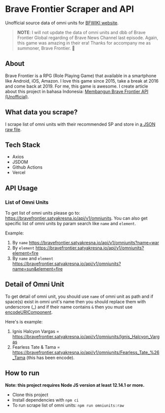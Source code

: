 # Brave Frontier Scraper and API

Unofficial source data of omni units for [BFWIKI website](https://bfwiki.satyakresna.io).

> **NOTE**: I will not update the data of omni units and dbb of Brave Frontier Global regarding of Brave News Channel last episode. Again, this game was amazing in their era! Thanks for accompany me as summoner, Brave Frontier. 🙏

## About

Brave Frontier is a RPG (Role Playing Game) that available in a smartphone like Android, iOS, Amazon. I love this game since 2015, take a break at 2016 and come back at 2019. For me, this game is awesome. I create article about this project in bahasa Indonesia: [Membangun Brave Frontier API (Unofficial)](https://www.satyakresna.io/posts/membangun-brave-frontier-api-unofficial/).

## What data you scrape?

I scrape list of omni units with their recommended SP and store in [a JSON raw file](./omniunits/raw.json).

## Tech Stack

- Axios
- JSDOM
- Github Actions
- Vercel

## API Usage

### List of Omni Units

To get list of omni units please go to: https://bravefrontier.satyakresna.io/api/v1/omniunits. You can also get specific list of omni units by param search like `name` and `element`.

Example:

1. By `name` https://bravefrontier.satyakresna.io/api/v1/omniunits?name=war
2. By `element` https://bravefrontier.satyakresna.io/api/v1/omniunits?element=fire
3. By `name` and `element` https://bravefrontier.satyakresna.io/api/v1/omniunits?name=sun&element=fire


## Detail of Omni Unit

To get detail of omni unit, you should use `name` of omni unit as path and if space(s) exist in omni unit's name then you should replace them with underscrore (_) and if their name contains `&` then you must use [encodeURIComponent](https://developer.mozilla.org/en-US/docs/Web/JavaScript/Reference/Global_Objects/encodeURIComponent).

Here's is example:

1. Ignis Halcyon Vargas = https://bravefrontier.satyakresna.io/api/v1/omniunits/Ignis_Halcyon_Vargas
2. Fearless Tate & Tama = https://bravefrontier.satyakresna.io/api/v1/omniunits/Fearless_Tate_%26_Tama (this has been encode).

## How to run

**Note: this project requires Node JS version at least 12.14.1 or more.**
- Clone this project
- Install dependencies with `npm ci`
- To run scrape list of omni units: `npm run omniunits:raw`